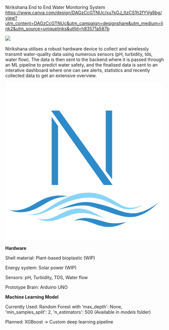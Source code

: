 Nirikshana End to End Water Monitoring System
https://www.canva.com/design/DAGzCcGTNUc/xu7sGJ_ltzCS1h2fYVg9bg/view?utm_content=DAGzCcGTNUc&utm_campaign=designshare&utm_medium=link2&utm_source=uniquelinks&utlId=h83571a587b

  <img height="50" src="https://user-images.githubusercontent.com/46517096/166974368-9798f39f-1f46-499c-b14e-81f0a3f83a06.png"/>


Nirikshana utilises a robust hardware device to collect and wirelessly transmit water-quality data using numerous sensors (pH, turbidity, tds, water flow). 
The data is then sent to the backend where it is passed through an ML pipeline to predict water safety, and the finalised data is sent to an interative dashboard 
where one can see alerts, statistics and recently collected data to get an extensive overview. 

![Nirikshana logo](images/Nirikshana.png)


**Hardware**

Shell material: Plant-based bioplastic (WIP)

Energy system: Solar power (WIP)

Sensors: pH, Turbidity, TDS, Water flow

Prototype Brain: Arduino UNO


**Machine Learning Model**

Currently Used: Random Forest with 'max_depth': None, 'min_samples_split': 2, 'n_estimators': 500 (Available in *models* folder)

Planned: XGBoost -> Custom deep learning pipeline




